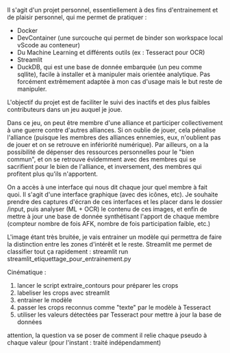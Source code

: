 Il s'agit d'un projet personnel, essentiellement à des fins d'entrainement et de plaisir personnel, qui me permet de pratiquer : 
- Docker 
- DevContainer (une surcouche qui permet de binder son workspace local vScode au conteneur)
- Du Machine Learning et différents outils (ex : Tesseract pour OCR)
- Streamlit
- DuckDB, qui est une base de donnée embarquée (un peu comme sqllite), facile à installer et à manipuler mais orientée analytique. Pas forcément extrêmement adaptée à mon cas d'usage mais le but reste de manipuler.

L'objectif du projet est de faciliter le suivi des inactifs et des plus faibles contributeurs dans un jeu auquel je joue. 

Dans ce jeu, on peut être membre d'une alliance et participer collectivement à une guerre contre d'autres alliances. 
Si on oublie de jouer, cela pénalise l'alliance (puisque les membres des alliances ennemies, eux, n'oublient pas de jouer et on se retrouve en infériorité numérique). 
Par ailleurs, on a la possibilité de dépenser des ressources personnelles pour le "bien commun", et on se retrouve évidemment avec des membres qui se sacrifient pour le bien de l'alliance, et inversement, des membres qui profitent plus qu'ils n'apportent.

On a accès à une interface qui nous dit chaque jour quel membre à fait quoi. Il s'agit d'une interface graphique (avec des icônes, etc). Je souhaite prendre des captures d'écran de ces interfaces et les placer dans le dossier /input, puis analyser (ML + OCR) le contenu de ces images, et enfin de mettre à jour une base de donnée synthétisant l'apport de chaque membre (compteur nombre de fois AFK, nombre de fois participation faible, etc.)

L'image étant très bruitée, je vais entrainer un modèle qui permettra de faire la distinction entre les zones d'intérêt et le reste. 
Streamlit me permet de classifier tout ça rapidement : 
streamlit run streamlit_etiquettage_pour_entrainement.py 



Cinématique : 
1) lancer le script extraire_contours pour préparer les crops
2) labeliser les crops avec streamlit
3) entrainer le modèle
4) passer les crops reconnus comme "texte" par le modèle à Tesseract
5) utiliser les valeurs détectées par Tesseract pour mettre à jour la base de données

attention, la question va se poser de comment il relie chaque pseudo à chaque valeur (pour l'instant : traité indépendamment)